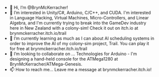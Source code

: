 - 👋 Hi, I’m @BrynMcKerracher!
- 👀 I’m interested in Unity/C#, Arduino, C/C++, and CUDA. I'm interested in Language Hacking, Virtual Machines, Micro-Controllers, and Linear Algebra, and I'm currently trying to break into the GameDev industry here in New Zealand with a colony-sim! Check it out on itch.io at brynmckerracher.itch.io/trail
- 🌱 I’m currently learning as much as I can about AI scheduling systems in order to improve the AI of my colony-sim project, Trail. You can play it for free at brynmckerracher.itch.io/trail
- 💞️ I’m looking to collaborate on ...
Technologies for Arduino - I'm designing a hand-held console for the ATMega1280 at BrynMcKerracher/ATMega-Genesis.
- 📫 How to reach me...
Leave me a message at brynmckerracher.itch.io!
